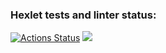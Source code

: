 ### Hexlet tests and linter status:
[![Actions Status](https://github.com/ana6959/java-project-61/workflows/hexlet-check/badge.svg)](https://github.com/ana6959/java-project-61/actions)
<a href="https://codeclimate.com/github/ana6959/java-project-61/maintainability"><img src="https://api.codeclimate.com/v1/badges/b81fe61b288772389eaf/maintainability" /></a>
